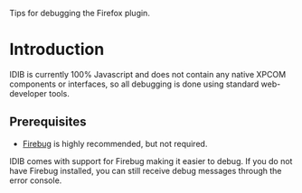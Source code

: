 Tips for debugging the Firefox plugin.

# Introduction #

IDIB is currently 100% Javascript and does not contain any native XPCOM components or interfaces, so all debugging is done using standard web-developer tools.

## Prerequisites ##

  * [Firebug](http://getfirebug.com/) is highly recommended, but not required.

IDIB comes with support for Firebug making it easier to debug. If you do not have Firebug installed, you can still receive debug messages through the error console.